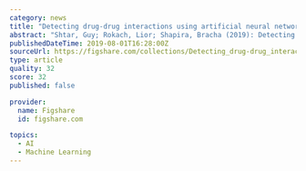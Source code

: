 ```yaml
---
category: news
title: "Detecting drug-drug interactions using artificial neural networks and classic graph similarity measures"
abstract: "Shtar, Guy; Rokach, Lior; Shapira, Bracha (2019): Detecting drug-drug interactions using artificial neural networks and classic graph similarity measures. PLOS ONE. Collection."
publishedDateTime: 2019-08-01T16:28:00Z
sourceUrl: https://figshare.com/collections/Detecting_drug-drug_interactions_using_artificial_neural_networks_and_classic_graph_similarity_measures/4603907
type: article
quality: 32
score: 32
published: false

provider:
  name: Figshare
  id: figshare.com

topics:
  - AI
  - Machine Learning
---
```

